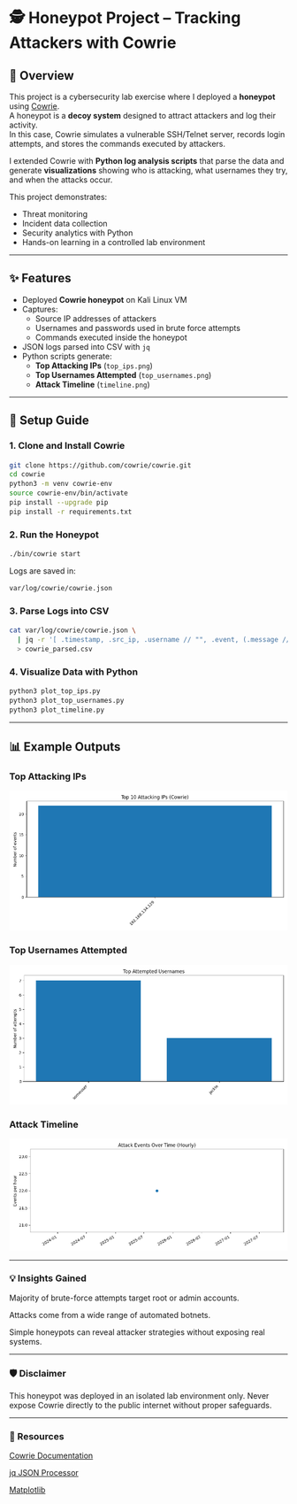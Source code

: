 # 🕵️ Honeypot Project – Tracking Attackers with Cowrie

## 📖 Overview
This project is a cybersecurity lab exercise where I deployed a **honeypot** using [Cowrie](https://github.com/cowrie/cowrie).  
A honeypot is a **decoy system** designed to attract attackers and log their activity.  
In this case, Cowrie simulates a vulnerable SSH/Telnet server, records login attempts, and stores the commands executed by attackers.  

I extended Cowrie with **Python log analysis scripts** that parse the data and generate **visualizations** showing who is attacking, what usernames they try, and when the attacks occur.

This project demonstrates:
- Threat monitoring
- Incident data collection
- Security analytics with Python
- Hands-on learning in a controlled lab environment

---

## ✨ Features
- Deployed **Cowrie honeypot** on Kali Linux VM  
- Captures:
  - Source IP addresses of attackers
  - Usernames and passwords used in brute force attempts
  - Commands executed inside the honeypot
- JSON logs parsed into CSV with `jq`
- Python scripts generate:
  - **Top Attacking IPs** (`top_ips.png`)
  - **Top Usernames Attempted** (`top_usernames.png`)
  - **Attack Timeline** (`timeline.png`)

---

## 🚀 Setup Guide

### 1. Clone and Install Cowrie
```bash
git clone https://github.com/cowrie/cowrie.git
cd cowrie
python3 -m venv cowrie-env
source cowrie-env/bin/activate
pip install --upgrade pip
pip install -r requirements.txt
```

### 2. Run the Honeypot
```bash
./bin/cowrie start
```

Logs are saved in: 
```bash
var/log/cowrie/cowrie.json
```

### 3. Parse Logs into CSV

```bash
cat var/log/cowrie/cowrie.json \
  | jq -r '[ .timestamp, .src_ip, .username // "", .event, (.message // "") ] | @csv' \
  > cowrie_parsed.csv
```

### 4. Visualize Data with Python

```bash
python3 plot_top_ips.py
python3 plot_top_usernames.py
python3 plot_timeline.py
```

---

## 📊 Example Outputs

### Top Attacking IPs
![Top IPs](Images/top_ips.png)

### Top Usernames Attempted
![Top Usernames](Images/top_usernames.png)

### Attack Timeline
![Timeline](Images/timeline.png)


---


### 💡 Insights Gained

Majority of brute-force attempts target root or admin accounts.

Attacks come from a wide range of automated botnets.

Simple honeypots can reveal attacker strategies without exposing real systems.

---

### 🛡️ Disclaimer

This honeypot was deployed in an isolated lab environment only.
Never expose Cowrie directly to the public internet without proper safeguards.

---

### 📎 Resources

[Cowrie Documentation](https://cowrie.readthedocs.io/en/latest/)

[jq JSON Processor](https://stedolan.github.io/jq/)

[Matplotlib](https://matplotlib.org/)